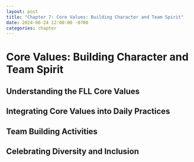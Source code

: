 ```yaml
---
layout: post
title: "Chapter 7: Core Values: Building Character and Team Spirit"
date: 2024-06-24 12:00:00 -0700
categories: chapter
---
```


# Core Values: Building Character and Team Spirit

## Understanding the FLL Core Values

## Integrating Core Values into Daily Practices

## Team Building Activities

## Celebrating Diversity and Inclusion